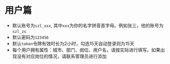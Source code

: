 # 用户篇

* 默认账号为`szl_xxx`, 其中`xxx`为你的名字拼音首字母。例如张三，他的账号为`szl_zs`
* 默认密码为`123456`
* 默认`token`令牌有效时长为2小时，勾选15天自动登录则为15天
* 每个用户拥有属性：城市、部门、岗位、用户名，请按实际进行填写。如果出现没有对应岗位的情况，请联系管理员进行添加




